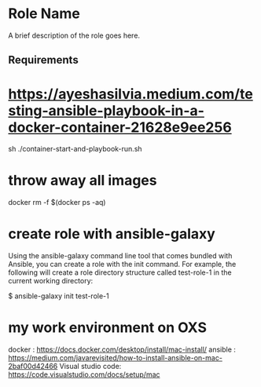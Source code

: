 # Role Name

A brief description of the role goes here.

## Requirements

# https://ayeshasilvia.medium.com/testing-ansible-playbook-in-a-docker-container-21628e9ee256

sh ./container-start-and-playbook-run.sh

# throw away all images

docker rm -f $(docker ps -aq)

# create role with ansible-galaxy

Using the ansible-galaxy command line tool that comes bundled with Ansible, you can create a role with the init command. For example, the following will create a role directory structure called test-role-1 in the current working directory:

$ ansible-galaxy init test-role-1

# my work environment on OXS

docker : https://docs.docker.com/desktop/install/mac-install/
ansible : https://medium.com/javarevisited/how-to-install-ansible-on-mac-2baf00d42466
Visual studio code: https://code.visualstudio.com/docs/setup/mac
